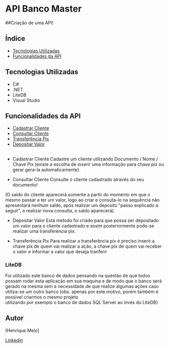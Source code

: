﻿# API Banco Master

##Criação de uma API!

## Índice
- <a href="#-tecnologias-utilizadas"> Tecnologias Utilizadas </a>
- <a href="#-funcionalidades-da-API"> Funcionalidades da API </a>
## Tecnologias Utilizadas
- C#
- .NET
- LiteDB
- Visual Studio 

## Funcionalidades da API 
- <a href="#Cadastrar-Cliente"> Cadastrar Cliente <a/>
- <a href="#Consultar-Cliente"> Consultar Cliente <a/>
- <a href="#Transferencia-Pix "> Transferência Pix <a/>
- <a href="#Depositar-Valor"> Depositar Valor <a/>

## 
- Cadastrar Cliente
Cadastre um cliente utilizando Documento / Nome / Chave Pix 
(existe a escolha de inserir uma informação para chave pix 
ou gerar gera-la automaticamente). 

- Consultar Cliente
Consulte o cliente cadastrado através do seu documento!

(O saldo do cliente aparecerá somente a partir do momento 
em que o mesmo passar a ter um valor, logo ao criar e consuta-lo
na sequência não apresentará nenhum saldo, após realizar um deposito
"passo explicado a seguir", e realizar nova consulta, o saldo aparecerá).

- Depositar Valor 
Esta metodo foi criado para que possa ser depositado um valor 
para o cliente cadastrado e assim posteriormente pode-se realizar
uma transferencia pix.

- Transferência Pix
Para realizar a transferência pix é preciso inserir a chave pix de quem 
vai realizar a ação, a chave pix de quem vai receber o valor e informar a 
valor que deseja tranferir

### LiteDB 
Foi utilizado este banco de dados pensando na questão de que todos possam 
rodar esta aplicação em sua maquina e de modo que o banco será gerado na mesma
sem a necessidade de que realize algumas ações caso utiliza-se um outro banco 
(obs. apenas por este motivo, porém também é possivel criarmos o mesmo projeto  
utilizando por exemplo o banco de dados SQL Server ao invés do LiteDB)

## Autor
[Henrique Melo]

[Linkedin](https://www.linkedin.com/in/henriquemelo05/)